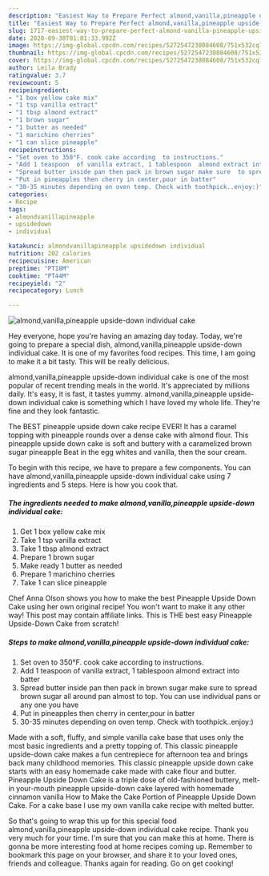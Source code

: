 ```yaml
---
description: "Easiest Way to Prepare Perfect almond,vanilla,pineapple upside-down individual  cake"
title: "Easiest Way to Prepare Perfect almond,vanilla,pineapple upside-down individual  cake"
slug: 1717-easiest-way-to-prepare-perfect-almond-vanilla-pineapple-upside-down-individual-cake
date: 2020-09-30T01:01:33.992Z
image: https://img-global.cpcdn.com/recipes/5272547238084608/751x532cq70/almondvanillapineapple-upside-down-individual-cake-recipe-main-photo.jpg
thumbnail: https://img-global.cpcdn.com/recipes/5272547238084608/751x532cq70/almondvanillapineapple-upside-down-individual-cake-recipe-main-photo.jpg
cover: https://img-global.cpcdn.com/recipes/5272547238084608/751x532cq70/almondvanillapineapple-upside-down-individual-cake-recipe-main-photo.jpg
author: Leila Brady
ratingvalue: 3.7
reviewcount: 5
recipeingredient:
- "1 box yellow cake mix"
- "1 tsp vanilla extract"
- "1 tbsp almond extract"
- "1 brown sugar"
- "1 butter as needed"
- "1 marichino cherries"
- "1 can slice pineapple"
recipeinstructions:
- "Set oven to 350°F. cook cake according  to instructions."
- "Add 1 teaspoon  of vanilla extract, 1 tablespoon  almond extract into batter"
- "Spread butter inside pan then pack in brown sugar make sure  to spread brown sugar all around pan almost to top. You can use individual pans or any one you have"
- "Put in pineapples then cherry in center,pour in batter"
- "30-35 minutes depending on oven temp. Check with toothpick..enjoy:)"
categories:
- Recipe
tags:
- almondvanillapineapple
- upsidedown
- individual

katakunci: almondvanillapineapple upsidedown individual 
nutrition: 202 calories
recipecuisine: American
preptime: "PT18M"
cooktime: "PT44M"
recipeyield: "2"
recipecategory: Lunch

---
```



![almond,vanilla,pineapple upside-down individual  cake](https://img-global.cpcdn.com/recipes/5272547238084608/751x532cq70/almondvanillapineapple-upside-down-individual-cake-recipe-main-photo.jpg)

Hey everyone, hope you're having an amazing day today. Today, we're going to prepare a special dish, almond,vanilla,pineapple upside-down individual  cake. It is one of my favorites food recipes. This time, I am going to make it a bit tasty. This will be really delicious.

almond,vanilla,pineapple upside-down individual  cake is one of the most popular of recent trending meals in the world. It's appreciated by millions daily. It's easy, it is fast, it tastes yummy. almond,vanilla,pineapple upside-down individual  cake is something which I have loved my whole life. They're fine and they look fantastic.

The BEST pineapple upside down cake recipe EVER! It has a caramel topping with pineapple rounds over a dense cake with almond flour. This pineapple upside down cake is soft and buttery with a caramelized brown sugar pineapple Beat in the egg whites and vanilla, then the sour cream.


To begin with this recipe, we have to prepare a few components. You can have almond,vanilla,pineapple upside-down individual  cake using 7 ingredients and 5 steps. Here is how you cook that.

<!--inarticleads1-->

##### The ingredients needed to make almond,vanilla,pineapple upside-down individual  cake:

1. Get 1 box yellow cake mix
1. Take 1 tsp vanilla extract
1. Take 1 tbsp almond extract
1. Prepare 1 brown sugar
1. Make ready 1 butter as needed
1. Prepare 1 marichino cherries
1. Take 1 can slice pineapple


Chef Anna Olson shows you how to make the best Pineapple Upside Down Cake using her own original recipe! You won&#39;t want to make it any other way! This post may contain affiliate links. This is THE best easy Pineapple Upside-Down Cake from scratch! 

<!--inarticleads2-->

##### Steps to make almond,vanilla,pineapple upside-down individual  cake:

1. Set oven to 350°F. cook cake according  to instructions.
1. Add 1 teaspoon  of vanilla extract, 1 tablespoon  almond extract into batter
1. Spread butter inside pan then pack in brown sugar make sure  to spread brown sugar all around pan almost to top. You can use individual pans or any one you have
1. Put in pineapples then cherry in center,pour in batter
1. 30-35 minutes depending on oven temp. Check with toothpick..enjoy:)


Made with a soft, fluffy, and simple vanilla cake base that uses only the most basic ingredients and a pretty topping of. This classic pineapple upside-down cake makes a fun centrepiece for afternoon tea and brings back many childhood memories. This classic pineapple upside down cake starts with an easy homemade cake made with cake flour and butter. Pineapple Upside Down Cake is a triple dose of old-fashioned buttery, melt-in your-mouth pineapple upside-down cake layered with homemade cinnamon vanilla How to Make the Cake Portion of Pineapple Upside Down Cake. For a cake base I use my own vanilla cake recipe with melted butter. 

So that's going to wrap this up for this special food almond,vanilla,pineapple upside-down individual  cake recipe. Thank you very much for your time. I'm sure that you can make this at home. There is gonna be more interesting food at home recipes coming up. Remember to bookmark this page on your browser, and share it to your loved ones, friends and colleague. Thanks again for reading. Go on get cooking!
